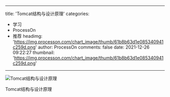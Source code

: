 
---
title: 'Tomcat结构与设计原理'
categories: 
 - 学习
 - ProcessOn
 - 推荐
headimg: 'https://img.processon.com/chart_image/thumb/61b8b63d1e085340941c259d.png'
author: ProcessOn
comments: false
date: 2021-12-26 09:22:27
thumbnail: 'https://img.processon.com/chart_image/thumb/61b8b63d1e085340941c259d.png'
---

<div>   
<img class="thumb" alt="Tomcat结构与设计原理" src="https://img.processon.com/chart_image/thumb/61b8b63d1e085340941c259d.png" referrerpolicy="no-referrer">
<p>Tomcat结构与设计原理</p>  
</div>
            